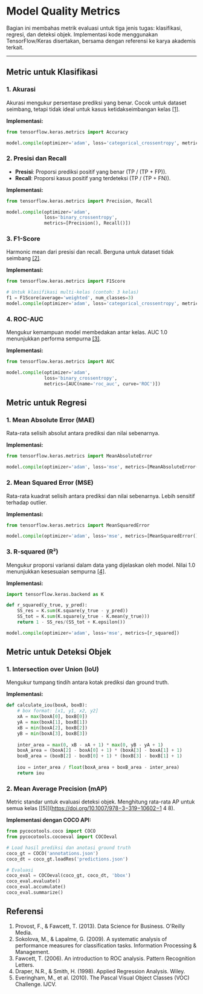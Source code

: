 # Model Quality Metrics

Bagian ini membahas metrik evaluasi untuk tiga jenis tugas: klasifikasi, regresi, dan deteksi objek. Implementasi kode menggunakan TensorFlow/Keras disertakan, bersama dengan referensi ke karya akademis terkait.

---

## Metric untuk Klasifikasi

### 1. Akurasi
Akurasi mengukur persentase prediksi yang benar. Cocok untuk dataset seimbang, tetapi tidak ideal untuk kasus ketidakseimbangan kelas [[1]](https://doi.org/10.1007/978-1-4302-5990-9).

**Implementasi:**
```python
from tensorflow.keras.metrics import Accuracy

model.compile(optimizer='adam', loss='categorical_crossentropy', metrics=[Accuracy()])
```

### 2. Presisi dan Recall
- **Presisi**: Proporsi prediksi positif yang benar (TP / (TP + FP)).
- **Recall**: Proporsi kasus positif yang terdeteksi (TP / (TP + FN)).

**Implementasi:**
```python
from tensorflow.keras.metrics import Precision, Recall

model.compile(optimizer='adam', 
              loss='binary_crossentropy', 
              metrics=[Precision(), Recall()])
```

### 3. F1-Score
Harmonic mean dari presisi dan recall. Berguna untuk dataset tidak seimbang [[2]](https://dl.acm.org/doi/10.1145/1143844.1143874).

**Implementasi:**
```python
from tensorflow.keras.metrics import F1Score

# Untuk klasifikasi multi-kelas (contoh: 3 kelas)
f1 = F1Score(average='weighted', num_classes=3)
model.compile(optimizer='adam', loss='categorical_crossentropy', metrics=[f1])
```

### 4. ROC-AUC
Mengukur kemampuan model membedakan antar kelas. AUC 1.0 menunjukkan performa sempurna [[3]](https://doi.org/10.1016/j.patrec.2005.10.010).

**Implementasi:**
```python
from tensorflow.keras.metrics import AUC

model.compile(optimizer='adam', 
              loss='binary_crossentropy', 
              metrics=[AUC(name='roc_auc', curve='ROC')])
```

## Metric untuk Regresi

### 1. Mean Absolute Error (MAE)
Rata-rata selisih absolut antara prediksi dan nilai sebenarnya.

**Implementasi:**
```python
from tensorflow.keras.metrics import MeanAbsoluteError

model.compile(optimizer='adam', loss='mse', metrics=[MeanAbsoluteError()])
```

### 2. Mean Squared Error (MSE)
Rata-rata kuadrat selisih antara prediksi dan nilai sebenarnya. Lebih sensitif terhadap outlier.

**Implementasi:**
```python
from tensorflow.keras.metrics import MeanSquaredError

model.compile(optimizer='adam', loss='mse', metrics=[MeanSquaredError()])
```

### 3. R-squared (R²)
Mengukur proporsi variansi dalam data yang dijelaskan oleh model. Nilai 1.0 menunjukkan kesesuaian sempurna [[4]](https://doi.org/10.1080/00401706.1990.10484607).

**Implementasi:**
```python
import tensorflow.keras.backend as K

def r_squared(y_true, y_pred):
    SS_res = K.sum(K.square(y_true - y_pred)) 
    SS_tot = K.sum(K.square(y_true - K.mean(y_true))) 
    return 1 - SS_res/(SS_tot + K.epsilon())

model.compile(optimizer='adam', loss='mse', metrics=[r_squared])
```

## Metric untuk Deteksi Objek

### 1. Intersection over Union (IoU)
Mengukur tumpang tindih antara kotak prediksi dan ground truth.

**Implementasi:**
```python
def calculate_iou(boxA, boxB):
    # box format: [x1, y1, x2, y2]
    xA = max(boxA[0], boxB[0])
    yA = max(boxA[1], boxB[1])
    xB = min(boxA[2], boxB[2])
    yB = min(boxA[3], boxB[3])
    
    inter_area = max(0, xB - xA + 1) * max(0, yB - yA + 1)
    boxA_area = (boxA[2] - boxA[0] + 1) * (boxA[3] - boxA[1] + 1)
    boxB_area = (boxB[2] - boxB[0] + 1) * (boxB[3] - boxB[1] + 1)
    
    iou = inter_area / float(boxA_area + boxB_area - inter_area)
    return iou
```

### 2. Mean Average Precision (mAP)
Metric standar untuk evaluasi deteksi objek. Menghitung rata-rata AP untuk semua kelas [[5]](https://doi.org/10.1007/978−3−319−10602−1 4​ 8).

**Implementasi dengan COCO API:**
```python
from pycocotools.coco import COCO
from pycocotools.cocoeval import COCOeval

# Load hasil prediksi dan anotasi ground truth
coco_gt = COCO('annotations.json')
coco_dt = coco_gt.loadRes('predictions.json')

# Evaluasi
coco_eval = COCOeval(coco_gt, coco_dt, 'bbox')
coco_eval.evaluate()
coco_eval.accumulate()
coco_eval.summarize()
```

## Referensi
1. Provost, F., & Fawcett, T. (2013). Data Science for Business. O'Reilly Media.
2. Sokolova, M., & Lapalme, G. (2009). A systematic analysis of performance measures for classification tasks. Information Processing & Management.
3. Fawcett, T. (2006). An introduction to ROC analysis. Pattern Recognition Letters.
4. Draper, N.R., & Smith, H. (1998). Applied Regression Analysis. Wiley.
5. Everingham, M., et al. (2010). The Pascal Visual Object Classes (VOC) Challenge. IJCV.

